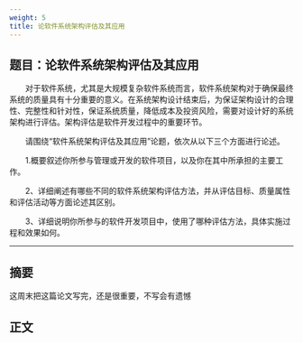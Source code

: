 ```yaml
---
weight: 5
title: 论软件系统架构评估及其应用
---
```

## 题目：论软件系统架构评估及其应用

&emsp;&emsp;对于软件系统，尤其是大规模复杂软件系统而言，软件系统架构对于确保最终系统的质量具有十分重要的意义。在系统架构设计结束后，为保证架构设计的合理性、完整性和针对性，保证系统质量，降低成本及投资风险，需要对设计好的系统架构进行评估。架构评估是软件开发过程中的重要环节。

&emsp;&emsp;请围绕“软件系统架构评估及其应用”论题，依次从以下三个方面进行论述。

&emsp;&emsp;1.概要叙述你所参与管理或开发的软件项目，以及你在其中所承担的主要工作。

&emsp;&emsp;2、详细阐述有哪些不同的软件系统架构评估方法，并从评估目标、质量属性和评估活动等方面论述其区别。

&emsp;&emsp;3、详细说明你所参与的软件开发项目中，使用了哪种评估方法，具体实施过程和效果如何。

---

## 摘要

这周末把这篇论文写完，还是很重要，不写会有遗憾

## 正文
